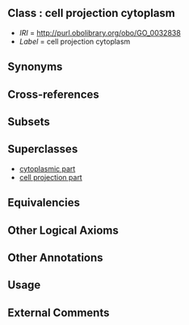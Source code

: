 
## Class : cell projection cytoplasm

 * *IRI* = http://purl.obolibrary.org/obo/GO_0032838
 * *Label* = cell projection cytoplasm

## Synonyms


## Cross-references


## Subsets


## Superclasses

 * [cytoplasmic part](../../GO/44/GO_0044444.md)
 * [cell projection part](../../GO/63/GO_0044463.md)

## Equivalencies


## Other Logical Axioms


## Other Annotations


## Usage


## External Comments

